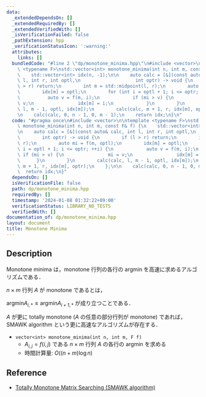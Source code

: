 ```yaml
---
data:
  _extendedDependsOn: []
  _extendedRequiredBy: []
  _extendedVerifiedWith: []
  _isVerificationFailed: false
  _pathExtension: hpp
  _verificationStatusIcon: ':warning:'
  attributes:
    links: []
  bundledCode: "#line 2 \"dp/monotone_minima.hpp\"\n#include <vector>\n\ntemplate\
    \ <typename F>\nstd::vector<int> monotone_minima(int n, int m, const F& f) {\n\
    \    std::vector<int> idx(n, -1);\n\n    auto calc = [&](const auto& calc, int\
    \ l, int r, int optl,\n                    int optr) -> void {\n        if (l\
    \ > r) return;\n        int m = std::midpoint(l, r);\n        auto mi = f(m, optl);\n\
    \        idx[m] = optl;\n        for (int i = optl + 1; i <= optr; ++i) {\n  \
    \          auto v = f(m, i);\n            if (mi > v) {\n                mi =\
    \ v;\n                idx[m] = i;\n            }\n        }\n        calc(calc,\
    \ l, m - 1, optl, idx[m]);\n        calc(calc, m + 1, r, idx[m], optr);\n    };\n\
    \n    calc(calc, 0, n - 1, 0, m - 1);\n    return idx;\n}\n"
  code: "#pragma once\n#include <vector>\n\ntemplate <typename F>\nstd::vector<int>\
    \ monotone_minima(int n, int m, const F& f) {\n    std::vector<int> idx(n, -1);\n\
    \n    auto calc = [&](const auto& calc, int l, int r, int optl,\n            \
    \        int optr) -> void {\n        if (l > r) return;\n        int m = std::midpoint(l,\
    \ r);\n        auto mi = f(m, optl);\n        idx[m] = optl;\n        for (int\
    \ i = optl + 1; i <= optr; ++i) {\n            auto v = f(m, i);\n           \
    \ if (mi > v) {\n                mi = v;\n                idx[m] = i;\n      \
    \      }\n        }\n        calc(calc, l, m - 1, optl, idx[m]);\n        calc(calc,\
    \ m + 1, r, idx[m], optr);\n    };\n\n    calc(calc, 0, n - 1, 0, m - 1);\n  \
    \  return idx;\n}"
  dependsOn: []
  isVerificationFile: false
  path: dp/monotone_minima.hpp
  requiredBy: []
  timestamp: '2024-01-08 01:32:22+09:00'
  verificationStatus: LIBRARY_NO_TESTS
  verifiedWith: []
documentation_of: dp/monotone_minima.hpp
layout: document
title: Monotone Minima
---
```


## Description

Monotone minima は，monotone 行列の各行の argmin を高速に求めるアルゴリズムである．

$n \times m$ 行列 $A$ が monotone であるとは，

$\mathrm{argmin} A_{i,\ast} \leq \mathrm{argmin} A_{i+1,\ast}$ が成り立つことである．

$A$ が更に totally monotone ($A$ の任意の部分行列が monotone) であれば，SMAWK algorithm という更に高速なアルゴリズムが存在する．

- `vector<int> monotone_minima(int n, int m, F f)`
    - $A_{i,j}=f(i,j)$ である $n \times m$ 行列 $A$ の各行の argmin を求める
    - 時間計算量: $O((n + m)\log n)$

## Reference

- [Totally Monotone Matrix Searching (SMAWK algorithm)](https://topcoder-g-hatena-ne-jp.jag-icpc.org/spaghetti_source/20120923/)